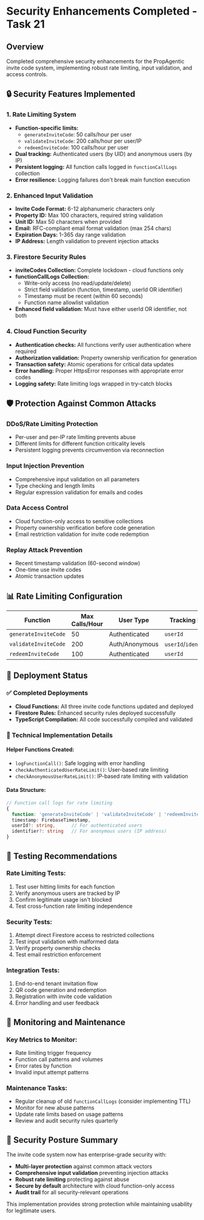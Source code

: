 # Security Enhancements Completed - Task 21

## Overview
Completed comprehensive security enhancements for the PropAgentic invite code system, implementing robust rate limiting, input validation, and access controls.

## 🔒 Security Features Implemented

### 1. **Rate Limiting System**
- **Function-specific limits:**
  - `generateInviteCode`: 50 calls/hour per user
  - `validateInviteCode`: 200 calls/hour per user/IP
  - `redeemInviteCode`: 100 calls/hour per user
- **Dual tracking:** Authenticated users (by UID) and anonymous users (by IP)
- **Persistent logging:** All function calls logged in `functionCallLogs` collection
- **Error resilience:** Logging failures don't break main function execution

### 2. **Enhanced Input Validation**
- **Invite Code Format:** 6-12 alphanumeric characters only
- **Property ID:** Max 100 characters, required string validation
- **Unit ID:** Max 50 characters when provided
- **Email:** RFC-compliant email format validation (max 254 chars)
- **Expiration Days:** 1-365 day range validation
- **IP Address:** Length validation to prevent injection attacks

### 3. **Firestore Security Rules**
- **inviteCodes Collection:** Complete lockdown - cloud functions only
- **functionCallLogs Collection:** 
  - Write-only access (no read/update/delete)
  - Strict field validation (function, timestamp, userId OR identifier)
  - Timestamp must be recent (within 60 seconds)
  - Function name allowlist validation
- **Enhanced field validation:** Must have either userId OR identifier, not both

### 4. **Cloud Function Security**
- **Authentication checks:** All functions verify user authentication where required
- **Authorization validation:** Property ownership verification for generation
- **Transaction safety:** Atomic operations for critical data updates
- **Error handling:** Proper HttpsError responses with appropriate error codes
- **Logging safety:** Rate limiting logs wrapped in try-catch blocks

## 🛡️ Protection Against Common Attacks

### **DDoS/Rate Limiting Protection**
- Per-user and per-IP rate limiting prevents abuse
- Different limits for different function criticality levels
- Persistent logging prevents circumvention via reconnection

### **Input Injection Prevention**
- Comprehensive input validation on all parameters
- Type checking and length limits
- Regular expression validation for emails and codes

### **Data Access Control**
- Cloud function-only access to sensitive collections
- Property ownership verification before code generation
- Email restriction validation for invite code redemption

### **Replay Attack Prevention**
- Recent timestamp validation (60-second window)
- One-time use invite codes
- Atomic transaction updates

## 📊 Rate Limiting Configuration

| Function | Max Calls/Hour | User Type | Tracking Field |
|----------|----------------|-----------|----------------|
| `generateInviteCode` | 50 | Authenticated | `userId` |
| `validateInviteCode` | 200 | Auth/Anonymous | `userId`/`identifier` |
| `redeemInviteCode` | 100 | Authenticated | `userId` |

## 🚀 Deployment Status

### ✅ Completed Deployments
- **Cloud Functions:** All three invite code functions updated and deployed
- **Firestore Rules:** Enhanced security rules deployed successfully
- **TypeScript Compilation:** All code successfully compiled and validated

### 🔧 Technical Implementation Details

#### **Helper Functions Created:**
- `logFunctionCall()`: Safe logging with error handling
- `checkAuthenticatedUserRateLimit()`: User-based rate limiting
- `checkAnonymousUserRateLimit()`: IP-based rate limiting with validation

#### **Data Structure:**
```typescript
// Function call logs for rate limiting
{
  function: 'generateInviteCode' | 'validateInviteCode' | 'redeemInviteCode',
  timestamp: FirebaseTimestamp,
  userId?: string,      // For authenticated users
  identifier?: string   // For anonymous users (IP address)
}
```

## 🧪 Testing Recommendations

### **Rate Limiting Tests:**
1. Test user hitting limits for each function
2. Verify anonymous users are tracked by IP
3. Confirm legitimate usage isn't blocked
4. Test cross-function rate limiting independence

### **Security Tests:**
1. Attempt direct Firestore access to restricted collections
2. Test input validation with malformed data
3. Verify property ownership checks
4. Test email restriction enforcement

### **Integration Tests:**
1. End-to-end tenant invitation flow
2. QR code generation and redemption
3. Registration with invite code validation
4. Error handling and user feedback

## 🔄 Monitoring and Maintenance

### **Key Metrics to Monitor:**
- Rate limiting trigger frequency
- Function call patterns and volumes
- Error rates by function
- Invalid input attempt patterns

### **Maintenance Tasks:**
- Regular cleanup of old `functionCallLogs` (consider implementing TTL)
- Monitor for new abuse patterns
- Update rate limits based on usage patterns
- Review and audit security rules quarterly

## 🎯 Security Posture Summary

The invite code system now has enterprise-grade security with:
- **Multi-layer protection** against common attack vectors
- **Comprehensive input validation** preventing injection attacks
- **Robust rate limiting** protecting against abuse
- **Secure by default** architecture with cloud function-only access
- **Audit trail** for all security-relevant operations

This implementation provides strong protection while maintaining usability for legitimate users. 